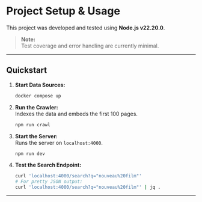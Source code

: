 # Project Setup & Usage

This project was developed and tested using **Node.js v22.20.0**.

> **Note:**  
> Test coverage and error handling are currently minimal.

---

## Quickstart

1. **Start Data Sources:**
    ```sh
    docker compose up
    ```
2. **Run the Crawler:**  
   Indexes the data and embeds the first 100 pages.
    ```sh
    npm run crawl
    ```
3. **Start the Server:**  
   Runs the server on `localhost:4000`.
    ```sh
    npm run dev
    ```
4. **Test the Search Endpoint:**
    ```sh
    curl 'localhost:4000/search?q="nouveau%20film"'
    # For pretty JSON output:
    curl 'localhost:4000/search?q="nouveau%20film"' | jq .
    ```

---
